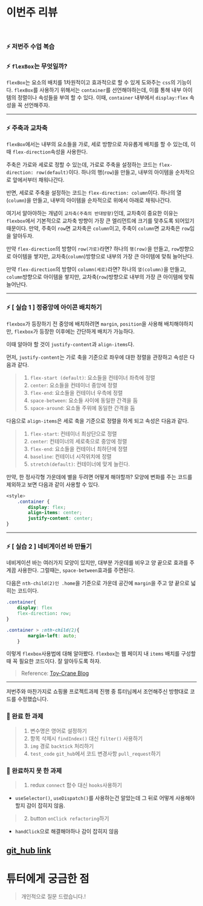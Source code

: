 # 이번주 리뷰
<br>

### ⚡️ 저번주 수업 복습

### ⚡️ `flexBox`는 무엇일까?
`flexBox`는 요소의 배치를 1차원적이고 효과적으로 할 수 있게 도와주는 `css`의 기능이다.
`flexBox`를 사용하기 위해서는 `container`를 선언해야하는데, 이를 통해 내부 아이템의 정렬이나 속성들을 부여 할 수 있다.
이때, `container` 내부에서 `display:flex` 속성을 꼭 선언해주자.

---

### ⚡️ 주축과 교차축
`flexBox`에서는 내부의 요소들을 가로, 세로 방향으로 자유롭게 배치를 할 수 있는데, 이때 `flex-direction`속성을 사용한다.

주축은 가로와 세로로 정할 수 있는데,
가로로 주축을 설정하는 코드는 `flex-direction: row(default)`이다.
하나의 행(`row`)을 만들고, 내부의 아이템을 순차적으로 앞에서부터 채워나간다.

반면, 세로로 주축을 설정하는 코드는 `flex-direction: column`이다.
하나의 열(`column`)을 만들고, 내부의 아이템을 순차적으로 위에서 아래로 채워나간다.

여기서 알아야하는 개념이 `교차축(주축의 반대방향)`인데, 
교차축이 중요한 이유는 `flexbox`에서 기본적으로 교차축 방향이 가장 큰 엘리먼트에 크기를 맞추도록 되어있기 때문이다.
만약, 주축이 `row`면 교차축은 `column`이고, 주축이 `column`면 교차축은 `row`임을 알아두자.

만약 `flex-direction`의 방향이 `row(가로)`라면?
하나의 `행(row)`을 만들고, `row`방향으로 아이템을 쌓지만, 교차축(`column`)방향으로 내부의 가장 큰 아이템에 맞춰 늘어난다.

만약 `flex-direction`의 방향이 `column(세로)`라면?
하나의 `열(column)`을 만들고, `column`방향으로 아이템을 쌓지만, 교차축(`row`)방향으로 내부의 가장 큰 아이템에 맞춰 늘어난다.

---

### ⚡️ [ 실습 1 ] 정중앙에 아이콘 배치하기
`flexbox`가 등장하기 전 중앙에 배치하려면 `margin`, `position`을 사용해 배치해야하지만, `flexbox`가 등장한 이후에는 간단하게 배치가 가능하다.

이때 알아야 할 것이 `justify-content`과 `align-items`다.

먼저, `justify-content`는 가로 축을 기준으로 좌우에 대한 정렬을 관장하고 속성은 다음과 같다.
>1. `flex-start (default)`: 요소들을 컨테이너 좌측에 정렬
>2. `center`: 요소들을 컨테이너 중앙에 정렬
>3. `flex-end`: 요소들을 컨테이너 우측에 정렬
>4. `space-between`: 요소들 사이에 동일한 간격을 둠
>5. `space-around`: 요소들 주위에 동일한 간격을 둠

다음으로 `align-items`은 세로 축을 기준으로 정렬을 하게 되고 속성은 다음과 같다.
>1. `flex-start`: 컨테이너 최상단으로 정렬
>2. `center`: 컨테이너의 세로축으로 중앙에 정렬
>3. `flex-end`: 요소들을 컨테이너 최하단에 정렬
>4. `baseline`: 컨테이너 시작위치에 정렬
>5. `stretch(default)`: 컨테이너에 맞게 늘린다.

만약, 한 정사각형 가운데에 별을 두려면 어떻게 해야할까?
모양에 변화를 주는 코드를 제외하고 보면 다음과 같이 사용할 수 있다.
```css
<style> 
    .container {          
        display: flex;     
        align-items: center;     
        justify-content: center; 
} 
```
---

### ⚡️ [ 실습 2 ] 네비게이션 바 만들기
네비게이션 바는 여러가지 모양이 있지만, 대부분 가운데를 비우고 양 끝으로 효과를 주게끔 사용한다.
그럴때는, `space-between`효과를 주면된다.

다음은 `nth-child(2)인 .home`을 기준으로 가운데 공간에 `margin`을 주고 양 끝으로 넓히는 코드이다.
```css
.container{
    display: flex
    flex-direction: row;
}

.container > :nth-child(2){
		margin-left: auto;
	}
```

이렇게 `flexbox`사용법에 대해 알아봤다.
`flexbox`는 웹 페이지 내 `items` 배치를 구성할때 꼭 필요한 코드이다.
잘 알아두도록 하자. 

>Reference: <a href='https://toycrane.medium.com/7분만에-알아보는-css-flexbox-32116f443af4'>Toy-Crane Blog</a>

---

저번주와 마찬가지로 쇼핑몰 프로젝트과제 진행 중 튜터님께서 조언해주신 방향대로 코드를 수정했습니다.

### 📍 완료 한 과제
>1. 변수명은 영어로 설정하기
>2. 항목 삭제시 `findIndex()` 대신 `filter()` 사용하기
>3. `img` 경로 `backtick` 처리하기
>4. `test_code` `git_hub`에서 코드 변경사항 `pull_request`하기


### 📍 완료하지 못 한 과제
>1. redux `connect` 함수 대신 `hooks`사용하기
  * `useSelector()`, `useDispatch()`를 사용하는건 알았는데 그 뒤로 어떻게 사용해야할지 감이 잡히지 않음.
>2. button `onClick refactoring`하기
  * `handClick`으로 해결해야하나 감이 잡히지 않음


<a href='https://github.com/YWTechIT/test_shop/pulls'>git_hub link</a>
---

# 튜터에게 궁금한 점
> 개인적으로 질문 드렸습니다.!